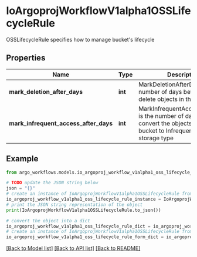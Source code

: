 # IoArgoprojWorkflowV1alpha1OSSLifecycleRule

OSSLifecycleRule specifies how to manage bucket's lifecycle

## Properties

Name | Type | Description | Notes
------------ | ------------- | ------------- | -------------
**mark_deletion_after_days** | **int** | MarkDeletionAfterDays is the number of days before we delete objects in the bucket | [optional] 
**mark_infrequent_access_after_days** | **int** | MarkInfrequentAccessAfterDays is the number of days before we convert the objects in the bucket to Infrequent Access (IA) storage type | [optional] 

## Example

```python
from argo_workflows.models.io_argoproj_workflow_v1alpha1_oss_lifecycle_rule import IoArgoprojWorkflowV1alpha1OSSLifecycleRule

# TODO update the JSON string below
json = "{}"
# create an instance of IoArgoprojWorkflowV1alpha1OSSLifecycleRule from a JSON string
io_argoproj_workflow_v1alpha1_oss_lifecycle_rule_instance = IoArgoprojWorkflowV1alpha1OSSLifecycleRule.from_json(json)
# print the JSON string representation of the object
print(IoArgoprojWorkflowV1alpha1OSSLifecycleRule.to_json())

# convert the object into a dict
io_argoproj_workflow_v1alpha1_oss_lifecycle_rule_dict = io_argoproj_workflow_v1alpha1_oss_lifecycle_rule_instance.to_dict()
# create an instance of IoArgoprojWorkflowV1alpha1OSSLifecycleRule from a dict
io_argoproj_workflow_v1alpha1_oss_lifecycle_rule_form_dict = io_argoproj_workflow_v1alpha1_oss_lifecycle_rule.from_dict(io_argoproj_workflow_v1alpha1_oss_lifecycle_rule_dict)
```
[[Back to Model list]](../README.md#documentation-for-models) [[Back to API list]](../README.md#documentation-for-api-endpoints) [[Back to README]](../README.md)


